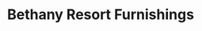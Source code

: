 ---
title: "Bethany Resort Furnishings"
url: /bethany-beach/bethany-resort-furnishings/
shop: Möbel
---